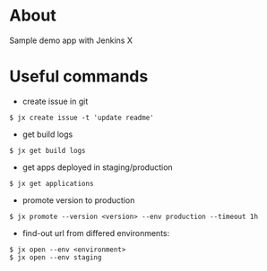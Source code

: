 # About

Sample demo app with Jenkins X

# Useful commands

* create issue in git

```shell
$ jx create issue -t 'update readme'
```
* get build logs

```shell
$ jx get build logs
```

* get apps deployed in staging/production

```shell
$ jx get applications
```

* promote version to production

```shell
$ jx promote --version <version> --env production --timeout 1h
```

* find-out url from differed environments:

```shell
$ jx open --env <environment>
$ jx open --env staging
```
